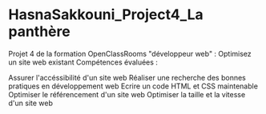 # HasnaSakkouni_Project4_La panthère
Projet 4 de la formation OpenClassRooms "développeur web" : Optimisez un site web existant
Compétences évaluées :

Assurer l'accéssibilité d'un site web
Réaliser une recherche des bonnes pratiques en développement web
Ecrire un code HTML et CSS maintenable
Optimiser le référencement d'un site web
Optimiser la taille et la vitesse d'un site web

